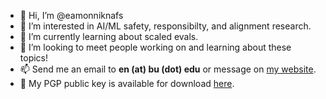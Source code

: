 - 👋 Hi, I’m @eamonniknafs
- 👀 I’m interested in AI/ML safety, responsibilty, and alignment research.
- 🌱 I’m currently learning about scaled evals.
- 💞️ I’m looking to meet people working on and learning about these topics!
- 📫 Send me an email to **en (at) bu (dot) edu** or message on [my website](https://eamonniknafs.com).
- 🔐 My PGP public key is available for download [here](https://keys.openpgp.org/search?q=en%40bu.edu).

<!---
eamonniknafs/eamonniknafs is a ✨ special ✨ repository because its `README.md` (this file) appears on your GitHub profile.
You can click the Preview link to take a look at your changes.
--->
